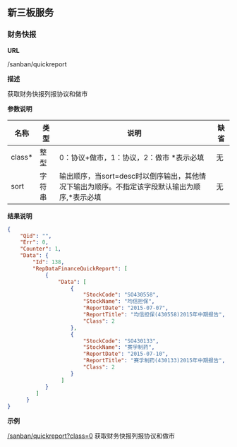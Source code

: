 
## 新三板服务

### 财务快报

**URL**

/sanban/quickreport

**描述**

获取财务快报列报协议和做市

**参数说明**

|名称|类型|说明|缺省|
| -------- | -------- | -------- | -------- |
|class\*|整型|0：协议+做市，1：协议，2：做市 \*表示必填|无|
|sort|字符串|输出顺序，当sort=desc时以倒序输出，其他情况下输出为顺序。不指定该字段默认输出为顺序,\*表示必填|无|

**结果说明**

```json
{
    "Qid": "",
    "Err": 0,
    "Counter": 1,
    "Data": {
        "Id": 138,
        "RepDataFinanceQuickReport": [
            {
                "Data": [
                    {
                        "StockCode": "SO430558",
                        "StockName": "均信担保",
                        "ReportDate": "2015-07-07",
                        "ReportTitle": "均信担保(430558)2015年中期报告",
                        "Class": 2
                    },
                    {
                        "StockCode": "SO430133",
                        "StockName": "赛孚制药",
                        "ReportDate": "2015-07-10",
                        "ReportTitle": "赛孚制药(430133)2015年中期报告",
                        "Class": 2
                    }
                 ]
            }
         ]
      }
}

```

**示例**

[/sanban/quickreport?class=0]($APIHOST$/sanban/quickreport?class=0)
获取财务快报列报协议和做市

